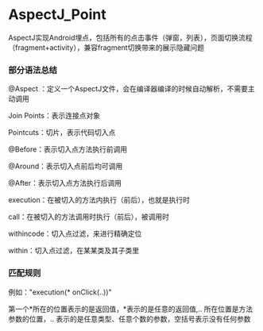 # AspectJ_Point

AspectJ实现Android埋点，包括所有的点击事件（弹窗，列表），页面切换流程（fragment+activity），兼容fragment切换带来的展示隐藏问题


### 部分语法总结

@Aspect ：定义一个AspectJ文件，会在编译器编译的时候自动解析，不需要主动调用

Join Points：表示连接点对象

Pointcuts：切片，表示代码切入点

@Before：表示切入点方法执行前调用

@Around：表示切入点前后均可调用

@After：表示切入点方法执行后调用

execution：在被切入的方法内执行（前后），也就是执行时

call：在被切入的方法调用时执行（前后），被调用时

withincode：切入点过滤，来进行精确定位

within：切入点过滤，在某某类及其子类里

### 匹配规则

例如："execution(* onClick(..))"

第一个*所在的位置表示的是返回值，*表示的是任意的返回值,.. 所在位置是方法参数的位置，.. 表示的是任意类型、任意个数的参数，空括号表示没有任何参数

